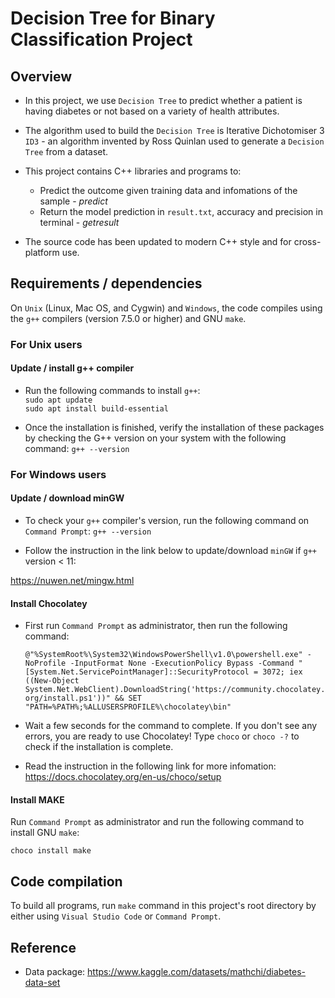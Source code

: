 # Decision Tree for Binary Classification Project
## Overview

* In this project, we use `Decision Tree` to predict whether a patient is having diabetes or not based on a variety of health attributes.

* The algorithm used to build the `Decision Tree` is Iterative Dichotomiser 3 `ID3` - an algorithm invented by Ross Quinlan used to generate a `Decision Tree` from a dataset.  

* This project contains C++ libraries and programs to:

    - Predict the outcome given training data and infomations of the sample - <em>predict</em> 
    - Return the model prediction in `result.txt`, accuracy and precision in terminal - <em>getresult</em>

* The source code has been updated to modern C++ style and for cross-platform use.

## Requirements / dependencies

On `Unix` (Linux, Mac OS, and Cygwin) and `Windows`, the code compiles using the `g++` compilers (version 7.5.0 or higher) and GNU `make`.
### For Unix users

#### Update / install g++ compiler
* Run the following commands to install `g++`: 
<br/>`sudo apt update`
<br/>`sudo apt install build-essential`

* Once the installation is finished, verify the installation of these packages by checking the G++ version on your system with the following command:
 `g++ --version`
### For Windows users

#### Update / download minGW
* To check your `g++` compiler's version, run the following command on `Command Prompt`:
`g++ --version`

* Follow the instruction in the link below to update/download `minGW` if `g++` version < 11:

https://nuwen.net/mingw.html

#### Install Chocolatey

* First run `Command Prompt` as administrator, then run the following command:

     `@"%SystemRoot%\System32\WindowsPowerShell\v1.0\powershell.exe" -NoProfile -InputFormat None -ExecutionPolicy Bypass -Command "[System.Net.ServicePointManager]::SecurityProtocol = 3072; iex ((New-Object System.Net.WebClient).DownloadString('https://community.chocolatey.org/install.ps1'))" && SET "PATH=%PATH%;%ALLUSERSPROFILE%\chocolatey\bin"`

* Wait a few seconds for the command to complete.
If you don't see any errors, you are ready to use Chocolatey! Type `choco` or `choco -?` to check if the installation is complete.

* Read the instruction in the following link for more infomation: https://docs.chocolatey.org/en-us/choco/setup

#### Install MAKE

Run `Command Prompt` as administrator and run the following command to install GNU `make`:

`choco install make`

## Code compilation

To build all programs, run `make` command in this project's root directory by either using `Visual Studio Code` or `Command Prompt`.

## Reference

* Data package: https://www.kaggle.com/datasets/mathchi/diabetes-data-set

